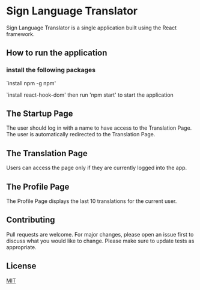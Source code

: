 # Sign Language Translator
Sign Language Translator is a single application built using the React framework. 

## How to run the application

### install the following packages
`install npm -g npm' 

`install react-hook-dom'
then run 'npm start' to start the application

## The Startup Page
The user should log in with a name to have access to the Translation Page.
The user is automatically redirected to the Translation Page.

## The Translation Page
Users can access the page only if they are currently logged into the app. 

## The Profile Page
The Profile Page displays the last 10 translations for the current user.

## Contributing
Pull requests are welcome. For major changes, please open an issue first
to discuss what you would like to change.
Please make sure to update tests as appropriate.
## License
[MIT](https://choosealicense.com/licenses/mit/)


